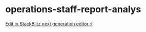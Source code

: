 # operations-staff-report-analys

[Edit in StackBlitz next generation editor ⚡️](https://stackblitz.com/~/github.com/Kassdigital/operations-staff-report-analys)